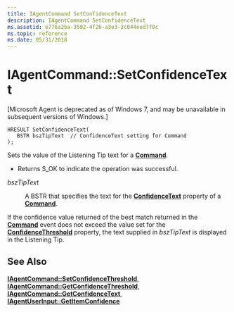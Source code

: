 ```yaml
---
title: IAgentCommand SetConfidenceText
description: IAgentCommand SetConfidenceText
ms.assetid: e776a2ba-3592-4f26-a3e3-2c044eed7f0c
ms.topic: reference
ms.date: 05/31/2018
---
```


# IAgentCommand::SetConfidenceText

\[Microsoft Agent is deprecated as of Windows 7, and may be unavailable in subsequent versions of Windows.\]

``` syntax
HRESULT SetConfidenceText(
   BSTR bszTipText  // ConfidenceText setting for Command 
);
```

Sets the value of the Listening Tip text for a [**Command**](/windows/desktop/lwef/the-command-object).

-   Returns S\_OK to indicate the operation was successful.

<dl> <dt>

<span id="bszTipText"></span><span id="bsztiptext"></span><span id="BSZTIPTEXT"></span>*bszTipText*
</dt> <dd>

A BSTR that specifies the text for the [**ConfidenceText**](confidencetext-property.md) property of a [**Command**](/windows/desktop/lwef/the-command-object).

</dd> </dl>

If the confidence value returned of the best match returned in the [**Command**](/windows/desktop/lwef/the-command-object) event does not exceed the value set for the [**ConfidenceThreshold**](/windows/desktop/lwef/confidence-property) property, the text supplied in *bszTipText* is displayed in the Listening Tip.

## See Also

[**IAgentCommand::SetConfidenceThreshold**](iagentcommand--setconfidencethreshold.md), [**IAgentCommand::GetConfidenceThreshold**](iagentcommand--getconfidencethreshold.md), [**IAgentCommand::GetConfidenceText**](iagentcommand--getconfidencetext.md), [**IAgentUserInput::GetItemConfidence**](iagentuserinput--getitemconfidence.md)


 

 
